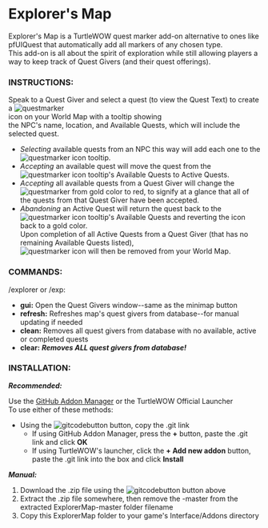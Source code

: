 # **Explorer's Map**  
Explorer's Map is a TurtleWOW quest marker add-on alternative to ones like pfUIQuest that automatically add all markers of any chosen type.  
This add-on is all about the spirit of exploration while still allowing players a way to keep track of Quest Givers (and their quest offerings).  
### INSTRUCTIONS:  
Speak to a Quest Giver and select a quest (to view the Quest Text) to create a ![questmarker](https://imgur.com/YhBNLOz.png)  
icon on your World Map with a tooltip showing  
the NPC's name, location, and Available Quests, which will include the selected quest.
  * _Selecting_ available quests from an NPC this way will add each one to the  
  ![questmarker](https://imgur.com/YhBNLOz.png) icon tooltip.
  * _Accepting_ an available quest will move the quest from the  
  ![questmarker](https://imgur.com/YhBNLOz.png) icon tooltip's Available Quests to Active Quests.
  * _Accepting_ all available quests from a Quest Giver will change the  
  ![questmarker](https://imgur.com/YhBNLOz.png) from gold color to red, to signify at a glance that all of the quests from that Quest Giver have been accepted.
  * _Abandoning_ an Active Quest will return the quest back to the  
  ![questmarker](https://imgur.com/YhBNLOz.png) icon tooltip's Available Quests and reverting the icon back to a gold color.  
Upon completion of all Active Quests from a Quest Giver (that has no remaining Available Quests listed),  
![questmarker](https://imgur.com/YhBNLOz.png) icon will then be removed from your World Map.
### COMMANDS:  
/explorer or /exp:  
* **gui:** Open the Quest Givers window--same as the minimap button
* **refresh:** Refreshes map's quest givers from database--for manual updating if needed
* **clean:** Removes all quest givers from database with no available, active or completed quests
* **clear:** ***Removes ALL quest givers from database!***  
### INSTALLATION:  
***Recommended:***  

Use the [GitHub Addon Manager](https://turtle-wow.fandom.com/wiki/GitAddonsManager) or the TurtleWOW Official Launcher  
To use either of these methods:  
 * Using the ![gitcodebutton](https://imgur.com/C79XiBN.png) button, copy the .git link
   * If using GitHub Addon Manager, press the **+** button, paste the .git link and click **OK**
   * If using TurtleWOW's launcher, click the  **+ Add new addon** button, paste the .git link into the box and click **Install**

***Manual:***  
 1. Download the .zip file using the ![gitcodebutton](https://imgur.com/C79XiBN.png) button above
 2. Extract the .zip file somewhere, then remove the -master from the extracted ExplorerMap-master folder filename
 3. Copy this ExplorerMap folder to your game's Interface/Addons directory
